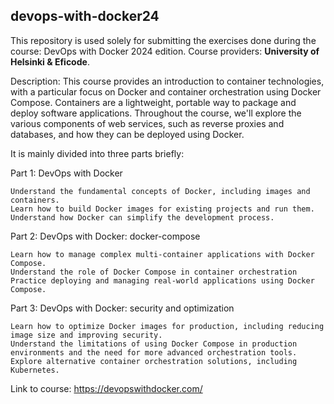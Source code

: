 ## devops-with-docker24

This repository is used solely for submitting the exercises done during the course: DevOps with Docker 2024 edition. 
Course providers: **University of Helsinki & Eficode**.

Description:
This course provides an introduction to container technologies, with a particular focus on Docker and container orchestration using Docker Compose. Containers are a lightweight, portable way to package and deploy software applications. Throughout the course, we'll explore the various components of web services, such as reverse proxies and databases, and how they can be deployed using Docker.

It is mainly divided into three parts briefly:

Part 1: DevOps with Docker

    Understand the fundamental concepts of Docker, including images and containers.
    Learn how to build Docker images for existing projects and run them.
    Understand how Docker can simplify the development process.

Part 2: DevOps with Docker: docker-compose

    Learn how to manage complex multi-container applications with Docker Compose.
    Understand the role of Docker Compose in container orchestration
    Practice deploying and managing real-world applications using Docker Compose.

Part 3: DevOps with Docker: security and optimization

    Learn how to optimize Docker images for production, including reducing image size and improving security.
    Understand the limitations of using Docker Compose in production environments and the need for more advanced orchestration tools.
    Explore alternative container orchestration solutions, including Kubernetes.

Link to course:
<https://devopswithdocker.com/>
